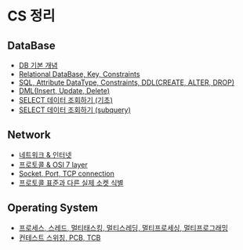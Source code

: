 # CS 정리

## DataBase

- [DB 기본 개념](https://github.com/jeus1998/CS/blob/main/src/EasyCodeCS/DataBase/1-DataBase%20%EA%B8%B0%EB%B3%B8%EA%B0%9C%EB%85%90.md)
- [Relational DataBase, Key, Constraints](https://github.com/jeus1998/CS/blob/main/src/EasyCodeCS/DataBase/2-Relational%20DataBase%2C%20Key%2C%20Constraints.md)
- [SQL, Attribute DataType, Constraints, DDL(CREATE, ALTER, DROP)](https://github.com/jeus1998/CS/blob/main/src/EasyCodeCS/DataBase/3-SQL%2C%20Attribute%20DataType%2C%20Constraints%2C%20DDL(CREATE%2C%20ALTER%2C%20DROP).md)
- [DML(Insert, Update, Delete)](https://github.com/jeus1998/CS/blob/main/src/EasyCodeCS/DataBase/4-DML(Insert%2C%20Update%2C%20Delete).md)
- [SELECT 데이터 조회하기 (기초)](https://github.com/jeus1998/CS/blob/main/src/EasyCodeCS/DataBase/5-SELECT%20%EB%8D%B0%EC%9D%B4%ED%84%B0%20%EC%A1%B0%ED%9A%8C%ED%95%98%EA%B8%B0%20(%EA%B8%B0%EC%B4%88).md)
- [SELECT 데이터 조회하기 (subquery)](https://github.com/jeus1998/CS/blob/main/src/EasyCodeCS/DataBase/6-SELECT%20%EB%8D%B0%EC%9D%B4%ED%84%B0%20%EC%A1%B0%ED%9A%8C%ED%95%98%EA%B8%B0(subquery).md)


## Network

- [네트워크 & 인터넷](https://github.com/jeus1998/CS/blob/main/src/EasyCodeCS/Network/2%20-%20%EB%84%A4%ED%8A%B8%EC%9B%8C%ED%81%AC%EC%99%80%20%EC%9D%B8%ED%84%B0%EB%84%B7%20%EA%B0%9C%EB%85%90.md)
- [프로토콜 & OSI 7 layer](https://github.com/jeus1998/CS/blob/main/src/EasyCodeCS/Network/3%20-%20%ED%94%84%EB%A1%9C%ED%86%A0%EC%BD%9C%20%26%20OSI%207%20layer.md)
- [Socket, Port, TCP connection](https://github.com/jeus1998/CS/blob/main/src/EasyCodeCS/Network/4%20-%20Socket%2C%20Port%2C%20TCP%20connection.md)
- [프로토콜 표준과 다른 실제 소켓 식별](https://github.com/jeus1998/CS/blob/main/src/EasyCodeCS/Network/5%20-%20%ED%94%84%EB%A1%9C%ED%86%A0%EC%BD%9C%20%ED%91%9C%EC%A4%80%EA%B3%BC%EB%8A%94%20%EB%8B%A4%EB%A5%B8%20%EC%8B%A4%EC%A0%9C%20%EC%86%8C%EC%BC%93(Socket)%20%EC%8B%9D%EB%B3%84.md)

## Operating System

- [프로세스, 스레드, 멀티태스킹, 멀티스레딩, 멀티프로세싱, 멀티프로그래밍](https://github.com/jeus1998/CS/blob/main/src/EasyCodeCS/OperatingSystem/1-%ED%94%84%EB%A1%9C%EC%84%B8%EC%8A%A4%2C%20%EC%8A%A4%EB%A0%88%EB%93%9C%2C%20%EB%A9%80%ED%8B%B0%ED%83%9C%EC%8A%A4%ED%82%B9%2C%20%EB%A9%80%ED%8B%B0%EC%8A%A4%EB%A0%88%EB%94%A9%2C%20%EB%A9%80%ED%8B%B0%ED%94%84%EB%A1%9C%EC%84%B8%EC%8B%B1%2C%20%EB%A9%80%ED%8B%B0%ED%94%84%EB%A1%9C%EA%B7%B8%EB%9E%98%EB%B0%8D.md)
- [컨테스트 스위칭, PCB, TCB](https://github.com/jeus1998/CS/blob/main/src/EasyCodeCS/OperatingSystem/2-%EC%BB%A8%ED%85%8C%EC%8A%A4%ED%8A%B8%20%EC%8A%A4%EC%9C%84%EC%B9%AD%2C%20PCB%2C%20TCB.md)



